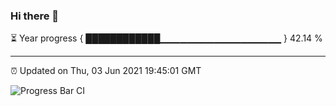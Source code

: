 ### Hi there 👋

⏳ Year progress { ████████████▁▁▁▁▁▁▁▁▁▁▁▁▁▁▁▁▁▁ } 42.14 %

---

⏰ Updated on Thu, 03 Jun 2021 19:45:01 GMT

![Progress Bar CI](https://github.com/liununu/liununu/workflows/Progress%20Bar%20CI/badge.svg)
